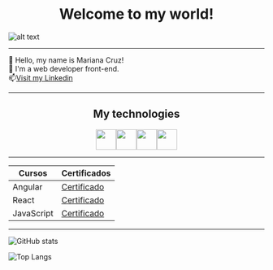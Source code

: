 <h1 align="center">Welcome to my world!</h1>

![alt text](https://media4.giphy.com/media/v1.Y2lkPTc5MGI3NjExYmd5NWtiaDU4cmJjaWdhMzF2cXVsaTV0dzQyMWt5cnoyZHo0MjFpdiZlcD12MV9pbnRlcm5hbF9naWZfYnlfaWQmY3Q9Zw/LWJ7cKyiWPCnVyuAhT/giphy.webp)

---------------

💼 Hello, my name is Mariana Cruz! <br>
💬 I'm a web developer front-end. <br>
📫[Visit my Linkedin](https://www.linkedin.com/in/mariana-cruz-83003512b/)

-----------------

<h2 align="center">My technologies</h2>

<p align="center"><img src="https://cdn.jsdelivr.net/gh/devicons/devicon@latest/icons/angular/angular-original.svg" width="40"/><img src="https://cdn.jsdelivr.net/gh/devicons/devicon@latest/icons/react/react-original.svg" width="40"/><img src="https://cdn.jsdelivr.net/gh/devicons/devicon@latest/icons/typescript/typescript-plain.svg" width="40"/><img src="https://cdn.jsdelivr.net/gh/devicons/devicon@latest/icons/javascript/javascript-plain.svg" width="40"/></p>   

------------------

| Cursos     | Certificados                                                   |
|------------|----------------------------------------------------------------|
| Angular    | [Certificado](https://hermes.dio.me/certificates/QJOP94MW.pdf) |
| React      | [Certificado](https://hermes.dio.me/certificates/L7OIARDM.pdf) |
| JavaScript | [Certificado](https://hermes.dio.me/certificates/06W8FPFJ.pdf) |

------------------

![GitHub stats](https://github-readme-stats.vercel.app/api?username=mari-coding&show_icons=true&theme=buefy)

![Top Langs](https://github-readme-stats.vercel.app/api/pin/?username=mari-coding&repo=anuraghazra.github.io&theme=buefy)

<!--
**mari-coding/mari-coding** is a ✨ _special_ ✨ repository because its `README.md` (this file) appears on your GitHub profile.

Here are some ideas to get you started:

- 🔭 I’m currently working on ...
- 🌱 I’m currently learning ...
- 👯 I’m looking to collaborate on ...
- 🤔 I’m looking for help with ...
- 💬 Ask me about ...
- 📫 How to reach me: ...
- 😄 Pronouns: ...
- ⚡ Fun fact: ...


*italico* <br>
_italico_
**negrito**
__negrito__
___negrito e italico___

- lista
    - sublista

1. lista 
2. lista
    1. sublista

[texto da imagem](https://camo.githubusercontent.com/ea6b4bb0a65d49b5ccf653bf5467a0eb99e0ad57204fdcfb448b354937efeb11/68747470733a2f2f736b696c6c69636f6e732e6465762f69636f6e733f693d7673636f64652c68746d6c2c6373732c6a732c63732c616e67756c61722c74732c6e6f64656a732c72656163742c6e6578746a732c7461696c77696e642c6177732c6769742c6769746875622c706f737467726573267468656d653d6461726b)

![alt text](image-1.png)

`system.out.println();`

> Citações...

| cabeçalho 1 | cabeçalho 2 |
|-------------|-------------|
| testo 1     | texto 2     |
| texto 3     | texto 4     |

- [x] tarefa 1
- [x] tarefa 2 -->



